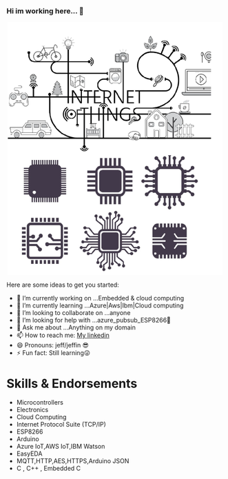 ### Hi im working here... 👋

<p align="center">
  <img src="backgrdnd.png" width="500" align="center">
</p 

Here are some ideas to get you started:

- 🔭 I’m currently working on ...Embedded & cloud computing
- 🌱 I’m currently learning ...Azure|Aws|Ibm|Cloud computing
- 👯 I’m looking to collaborate on ...anyone
- 🤔 I’m looking for help with ...azure_pubsub_ESP8266😤
- 💬 Ask me about ...Anything on my domain
- 📫 How to reach me: [My linkedin](http://linkedin.com/in/jeffin-mathew-28j)
- 😄 Pronouns: jeff/jeffin 😎 
- ⚡ Fun fact: Still learning😜

# Skills & Endorsements

* Microcontrollers
* Electronics
* Cloud Computing
* Internet Protocol Suite (TCP/IP)
* ESP8266
* Arduino
* Azure IoT,AWS IoT,IBM Watson
* EasyEDA
* MQTT,HTTP,AES,HTTPS,Arduino JSON
* C , C++ , Embedded C
